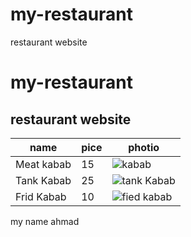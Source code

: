 # my-restaurant
restaurant website
# my-restaurant
## restaurant website


|name|pice  |photio|
|-----|-----|-----|
|Meat kabab| 15 |![kabab](https://www.google.com/search?q=%D8%B5%D9%88%D8%B1+%D9%83%D8%A8%D8%A7%D8%A8+%D8%B1%D9%85%D8%AB%D8%A7%D9%88%D9%8A&sxsrf=ALiCzsZoV_JOc9_3TC5Y8m1ILiqHMdxwAQ:1658848479148&tbm=isch&source=iu&ictx=1&vet=1&fir=uqy4gWZDMGZVCM%252CsVWbeof-7stCGM%252C_%253B8Emo7u5wprkRbM%252C9poYTCdSCSjBrM%252C_%253BOnqAlEqv6rUb9M%252CIDygx8z86vKn9M%252C_%253BEr-bPb-5_HzLRM%252C9iF2_Lg_WzVi1M%252C_%253BLPgxcnSWUzg7JM%252CPfbCjIdm7CKVPM%252C_%253Bx-GJfFXXO18hFM%252CX4lNu2tBNcFNsM%252C_%253B9TX9nX9BnMbqLM%252C6LSuSstznYYRCM%252C_%253B1ibozOl2mlNMzM%252CaX-WQHhbWaTfwM%252C_&usg=AI4_-kS3uECg7dndUjAQZSG9Y3oCJANWXQ&sa=X&ved=2ahUKEwi9tNeS7Jb5AhXjYPEDHT9gBYsQ9QF6BAgIEAE&biw=1366&bih=625&dpr=1#imgrc=Er-bPb-5_HzLRM)|
|Tank Kabab| 25 | ![tank Kabab](https://www.google.com/search?q=%D8%B5%D9%88%D8%B1+%D9%83%D8%A8%D8%A7%D8%A8+%D8%A7%D9%84%D8%B3%D9%88%D8%B1%D9%8A+%D8%A7%D9%84%D8%AF%D8%A8%D8%A7%D8%A8%D8%A9&tbm=isch&ved=2ahUKEwjBlJLx7Jb5AhVR5IUKHbYDDcUQ2-cCegQIABAA&oq=%D8%B5%D9%88%D8%B1+%D9%83%D8%A8%D8%A7%D8%A8+%D8%A7%D9%84%D8%B3%D9%88%D8%B1%D9%8A+%D8%A7%D9%84%D8%AF%D8%A8%D8%A7%D8%A8%D8%A9&gs_lcp=CgNpbWcQA1CXCViAKGCmLGgAcAB4AIAB6gGIAf0SkgEGMC4xMS4ymAEAoAEBqgELZ3dzLXdpei1pbWfAAQE&sclient=img&ei=pQXgYoGuDtHIlwS2h7SoDA&bih=625&biw=1366#imgrc=4z-5XmLceHBBzM&imgdii=ckCjOzoXKAXCaM)|
| Frid Kabab|  10 |![fied kabab](https://mawdoo3.com/%D8%B7%D8%B1%D9%8A%D9%82%D8%A9_%D8%B9%D9%85%D9%84_%D8%A7%D9%84%D9%83%D8%A8%D8%A9_%D8%A7%D9%84%D8%AF%D8%A8%D8%A7%D8%A8%D8%A9)|





my name ahmad


